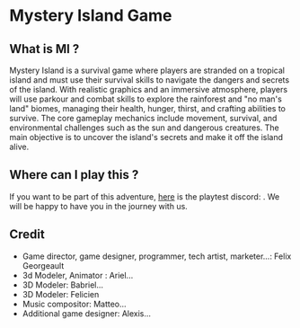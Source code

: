 # Mystery Island Game

## What is MI ?
Mystery Island is a survival game where players are stranded on a tropical island and must use their survival skills to navigate the dangers and secrets of the island. With realistic graphics and an immersive atmosphere, players will use parkour and combat skills to explore the rainforest and "no man's land" biomes, managing their health, hunger, thirst, and crafting abilities to survive. The core gameplay mechanics include movement, survival, and environmental challenges such as the sun and dangerous creatures. The main objective is to uncover the island's secrets and make it off the island alive.

## Where can I play this ?
If you want to be part of this adventure, [here](https://discord.gg/jNF3P5hU) is the playtest discord: . We will be happy to have you in the journey with us.

## Credit
- Game director, game designer, programmer, tech artist, marketer...: Felix Georgeault
- 3d Modeler, Animator : Ariel...
- 3D Modeler: Babriel...
- 3D Modeler: Felicien
- Music compositor: Matteo...
- Additional game designer: Alexis...